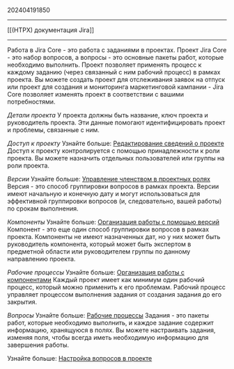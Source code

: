 202404191850
***
[[(HTPX) документация Jira]]
***
Работа в Jira Core - это работа с заданиями в проектах. 
Проект Jira Core - это набор вопросов, а вопросы - это основные пакеты работ, которые необходимо выполнить. 
Проект позволяет применять процесс к каждому заданию (через связанный с ним рабочий процесс) в рамках проекта. 
Вы можете создать проект для отслеживания заявок на отпуск или проект для создания и мониторинга маркетинговой кампании - Jira Core позволяет изменять проект в соответствии с вашими потребностями. 

*Детали проекта*
У проекта должны быть название, ключ проекта и руководитель проекта. 
Эти данные помогают идентифицировать проект и проблемы, связанные с ним.

*Доступ к проекту*
Узнайте больше: [Редактирование сведений о проекте](https://confluence.atlassian.com/jiracoreserver0909/editing-a-project-s-details-1251414530.html)
Доступ к проекту контролируется с помощью принадлежности к роли проекта. 
Вы можете назначить отдельных пользователей или группы на роли проекта.

*Версии*
Узнайте больше: [Управление членством в проектных ролях](https://confluence.atlassian.com/jiracoreserver0909/managing-project-role-memberships-1251414947.html)
Версия - это способ группировки вопросов в рамках проекта. 
Версии имеют начальную и конечную дату и могут использоваться для эффективной группировки вопросов 
(и, следовательно, вашей работы) по срокам выполнения.

*Компоненты*
Узнайте больше: [Организация работы с помощью версий](https://confluence.atlassian.com/jiracoreserver0909/organizing-work-with-versions-1251414911.html)
Компонент - это еще один способ группировки вопросов в рамках проекта. 
Компоненты не имеют назначенных дат, но у них может быть руководитель компонента, 
который может быть экспертом в предметной области или руководителем группы по данному направлению проекта.

*Рабочие процессы*
Узнайте больше: [Организация работы с компонентами](https://confluence.atlassian.com/jiracoreserver0909/organizing-work-with-components-1251414910.html)
Каждый проект имеет как минимум один рабочий процесс, который можно применить к его проблемам. 
Рабочий процесс управляет процессом выполнения задания от создания задания до его закрытия.

*Вопросы*
Узнайте больше: [Рабочие процессы](https://confluence.atlassian.com/jiracoreserver0909/workflows-1251414589.html)
Задания - это пакеты работ, которые необходимо выполнить, и каждое задание содержит информацию, хранящуюся в полях. 
Вы можете настраивать задания, изменяя поля, чтобы всегда иметь необходимую информацию для завершения работы.

Узнайте больше: [Настройка вопросов в проекте](https://confluence.atlassian.com/jiracoreserver0909/customizing-the-issues-in-a-project-1251414898.html)
